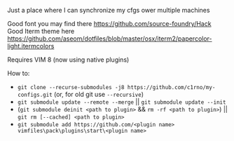 Just a place where I can synchronize my cfgs ower multiple machines

Good font you may find there https://github.com/source-foundry/Hack
Good Iterm theme here https://github.com/aseom/dotfiles/blob/master/osx/iterm2/papercolor-light.itermcolors

Requires VIM 8 (now using native plugins)

How to:
- `git clone --recurse-submodules -j8 https://github.com/c1rno/my-configs.git` (or, for old git use `--recursive`)
- `git submodule update --remote --merge` || `git submodule update --init`
- (`git submodule deinit <path to plugin>` && `rm -rf <path to plugin>`) || `git rm [--cached] <path to plugin>`
- `git submodule add https://github.com/<plugin name> vimfiles\pack\plugins\start\<plugin name>`
